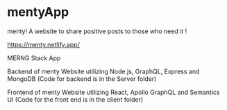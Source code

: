 # mentyApp
menty! A website to share positive posts to those who need it !

https://menty.netlify.app/

MERNG Stack App

Backend of menty Website utilizing Node.js, GraphQL, Express and MongoDB (Code for backend is in the Server folder)

Frontend of menty Website utilizing React, Apollo GraphQL and Semantics UI (Code for the front end is in the client folder)
